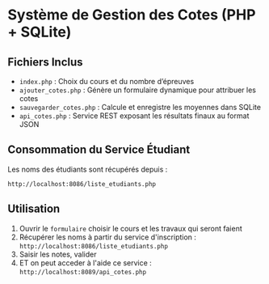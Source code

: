 # Système de Gestion des Cotes (PHP + SQLite)

## Fichiers Inclus

- `index.php` : Choix du cours et du nombre d’épreuves
- `ajouter_cotes.php` : Génère un formulaire dynamique pour attribuer les cotes
- `sauvegarder_cotes.php` : Calcule et enregistre les moyennes dans SQLite
- `api_cotes.php` : Service REST exposant les résultats finaux au format JSON

## Consommation du Service Étudiant

Les noms des étudiants sont récupérés depuis :
```
http://localhost:8086/liste_etudiants.php
```

## Utilisation

1. Ouvrir le  `formulaire` choisir le cours et les travaux qui seront faient
2. Récupérer les noms à partir du service d'inscription : `http://localhost:8086/liste_etudiants.php`
3. Saisir les notes, valider
4. ET on peut acceder à l'aide ce service : `http://localhost:8089/api_cotes.php`